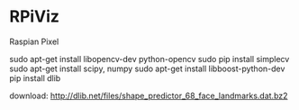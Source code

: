 
# RPiViz


Raspian Pixel

sudo apt-get install libopencv-dev python-opencv
sudo pip install simplecv
sudo apt-get install scipy, numpy
sudo apt-get install libboost-python-dev
pip install dlib

download:
http://dlib.net/files/shape_predictor_68_face_landmarks.dat.bz2
